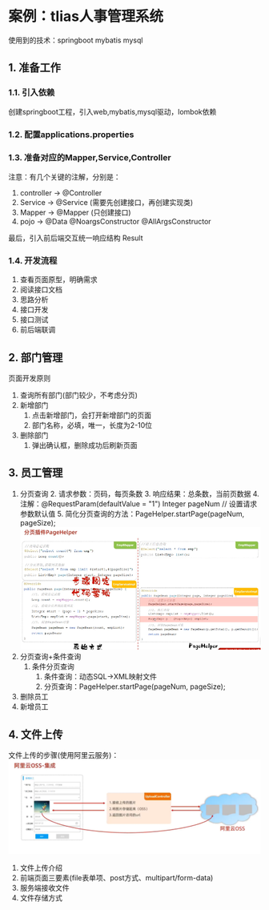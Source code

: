 # 案例：tlias人事管理系统
使用到的技术：springboot mybatis mysql
## 1. 准备工作
### 1.1. 引入依赖
创建springboot工程，引入web,mybatis,mysql驱动，lombok依赖
### 1.2. 配置applications.properties
### 1.3. 准备对应的Mapper,Service,Controller
注意：有几个关键的注解，分别是：
1. controller -> @Controller
2. Service -> @Service (需要先创建接口，再创建实现类)
3. Mapper -> @Mapper (只创建接口)
4. pojo -> @Data @NoargsConstructor @AllArgsConstructor

最后，引入前后端交互统一响应结构 Result
### 1.4. 开发流程
1. 查看页面原型，明确需求
2. 阅读接口文档
3. 思路分析
4. 接口开发
5. 接口测试
6. 前后端联调

## 2. 部门管理
页面开发原则
1. 查询所有部门(部门较少，不考虑分页)
2. 新增部门
   1. 点击新增部门，会打开新增部门的页面
   2. 部门名称，必填，唯一，长度为2-10位
3. 删除部门
   1. 弹出确认框，删除成功后刷新页面
## 3. 员工管理
1. 分页查询
   2. 请求参数：页码，每页条数
   3. 响应结果：总条数，当前页数据
   4. 注解：@RequestParam(defaultValue = "1") Integer pageNum // 设置请求参数默认值
   5. 简化分页查询的方法：PageHelper.startPage(pageNum, pageSize);
      ![img.png](img.png)
2. 分页查询+条件查询
   1. 条件分页查询
      1. 条件查询：动态SQL->XML映射文件
      2. 分页查询：PageHelper.startPage(pageNum, pageSize);
3. 删除员工
4. 新增员工
## 4. 文件上传
文件上传的步骤(使用阿里云服务)：
![img_1.png](img_1.png)
1. 文件上传介绍
2. 前端页面三要素(file表单项、post方式、multipart/form-data)
3. 服务端接收文件
4. 文件存储方式
